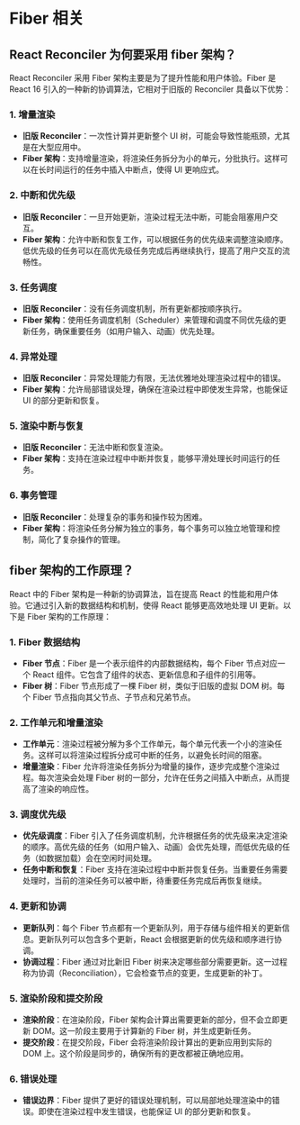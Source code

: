 # Fiber 相关

## React Reconciler 为何要采用 fiber 架构？

React Reconciler 采用 Fiber 架构主要是为了提升性能和用户体验。Fiber 是 React 16 引入的一种新的协调算法，它相对于旧版的 Reconciler 具备以下优势：

### **1. 增量渲染**

- **旧版 Reconciler**：一次性计算并更新整个 UI 树，可能会导致性能瓶颈，尤其是在大型应用中。
- **Fiber 架构**：支持增量渲染，将渲染任务拆分为小的单元，分批执行。这样可以在长时间运行的任务中插入中断点，使得 UI 更响应式。

### **2. 中断和优先级**

- **旧版 Reconciler**：一旦开始更新，渲染过程无法中断，可能会阻塞用户交互。
- **Fiber 架构**：允许中断和恢复工作，可以根据任务的优先级来调整渲染顺序。低优先级的任务可以在高优先级任务完成后再继续执行，提高了用户交互的流畅性。

### **3. 任务调度**

- **旧版 Reconciler**：没有任务调度机制，所有更新都按顺序执行。
- **Fiber 架构**：使用任务调度机制（Scheduler）来管理和调度不同优先级的更新任务，确保重要任务（如用户输入、动画）优先处理。

### **4. 异常处理**

- **旧版 Reconciler**：异常处理能力有限，无法优雅地处理渲染过程中的错误。
- **Fiber 架构**：允许局部错误处理，确保在渲染过程中即使发生异常，也能保证 UI 的部分更新和恢复。

### **5. 渲染中断与恢复**

- **旧版 Reconciler**：无法中断和恢复渲染。
- **Fiber 架构**：支持在渲染过程中中断并恢复，能够平滑处理长时间运行的任务。

### **6. 事务管理**

- **旧版 Reconciler**：处理复杂的事务和操作较为困难。
- **Fiber 架构**：将渲染任务分解为独立的事务，每个事务可以独立地管理和控制，简化了复杂操作的管理。

## fiber 架构的工作原理？

React 中的 Fiber 架构是一种新的协调算法，旨在提高 React 的性能和用户体验。它通过引入新的数据结构和机制，使得 React 能够更高效地处理 UI 更新。以下是 Fiber 架构的工作原理：

### **1. Fiber 数据结构**

- **Fiber 节点**：Fiber 是一个表示组件的内部数据结构，每个 Fiber 节点对应一个 React 组件。它包含了组件的状态、更新信息和子组件的引用等。
- **Fiber 树**：Fiber 节点形成了一棵 Fiber 树，类似于旧版的虚拟 DOM 树。每个 Fiber 节点指向其父节点、子节点和兄弟节点。

### **2. 工作单元和增量渲染**

- **工作单元**：渲染过程被分解为多个工作单元，每个单元代表一个小的渲染任务。这样可以将渲染过程拆分成可中断的任务，以避免长时间的阻塞。
- **增量渲染**：Fiber 允许将渲染任务拆分为增量的操作，逐步完成整个渲染过程。每次渲染会处理 Fiber 树的一部分，允许在任务之间插入中断点，从而提高了渲染的响应性。

### **3. 调度优先级**

- **优先级调度**：Fiber 引入了任务调度机制，允许根据任务的优先级来决定渲染的顺序。高优先级的任务（如用户输入、动画）会优先处理，而低优先级的任务（如数据加载）会在空闲时间处理。
- **任务中断和恢复**：Fiber 支持在渲染过程中中断并恢复任务。当重要任务需要处理时，当前的渲染任务可以被中断，待重要任务完成后再恢复继续。

### **4. 更新和协调**

- **更新队列**：每个 Fiber 节点都有一个更新队列，用于存储与组件相关的更新信息。更新队列可以包含多个更新，React 会根据更新的优先级和顺序进行协调。
- **协调过程**：Fiber 通过对比新旧 Fiber 树来决定哪些部分需要更新。这一过程称为协调（Reconciliation），它会检查节点的变更，生成更新的补丁。

### **5. 渲染阶段和提交阶段**

- **渲染阶段**：在渲染阶段，Fiber 架构会计算出需要更新的部分，但不会立即更新 DOM。这一阶段主要用于计算新的 Fiber 树，并生成更新任务。
- **提交阶段**：在提交阶段，Fiber 会将渲染阶段计算出的更新应用到实际的 DOM 上。这个阶段是同步的，确保所有的更改都被正确地应用。

### **6. 错误处理**

- **错误边界**：Fiber 提供了更好的错误处理机制，可以局部地处理渲染中的错误。即使在渲染过程中发生错误，也能保证 UI 的部分更新和恢复。

